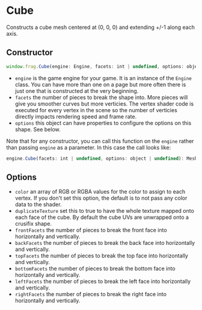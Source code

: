 # Cube

Constructs a cube mesh centered at (0, 0, 0) and extending +/-1 along each axis.

## Constructor
```javascript
window.frag.Cube(engine: Engine, facets: int | undefined, options: object | undefined)
```

* `engine` is the game engine for your game. It is an instance of the `Engine` class. You can 
  have more than one on a page but more often there is just one that is constructed at the 
  very beginning.
* `facets` the number of pieces to break the shape into. More pieces will give you smoother
  curves but more verticies. The vertex shader code is executed for every vertex in the scene
  so the number of verticies directly impacts rendering speed and frame rate.
* `options` this object can have properties to configure the options on this shape. See below.

Note that for any constructor, you can call this function on the `engine` rather than passing
`engine` as a parameter. In this case the call looks like:

```javascript
engine.Cube(facets: int | undefined, options: object | undefined): Mesh
```

## Options
* `color` an array of RGB or RGBA values for the color to assign to each vertex. If
  you don't set this option, the default is to not pass any color data to the shader.
* `duplicateTexture` set this to true to have the whole texture mapped onto each 
  face of the cube. By default the cube UVs are unwrapped onto a crusifix shape.
* `frontFacets` the number of pieces to break the front face into horizontally and vertically.
* `backFacets` the number of pieces to break the back face into horizontally and vertically.
* `topFacets` the number of pieces to break the top face into horizontally and vertically.
* `bottomFacets` the number of pieces to break the bottom face into horizontally and vertically.
* `leftFacets` the number of pieces to break the left face into horizontally and vertically.
* `rightFacets` the number of pieces to break the right face into horizontally and vertically.
